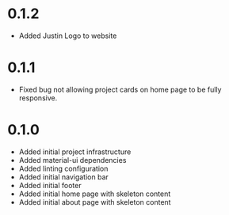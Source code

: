 # 0.1.2
- Added Justin Logo to website
# 0.1.1
- Fixed bug not allowing project cards on home page to be fully responsive.
# 0.1.0
- Added initial project infrastructure
- Added material-ui dependencies
- Added linting configuration
- Added initial navigation bar
- Added initial footer
- Added initial home page with skeleton content
- Added initial about page with skeleton content